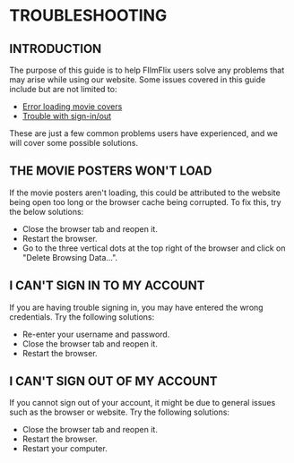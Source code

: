# TROUBLESHOOTING

## INTRODUCTION

The purpose of this guide is to help FIlmFlix users solve any problems that may arise while using our website. Some issues covered in this guide include but are not limited to:

- [Error loading movie covers](#the-movie-posters-wont-load)
- [Trouble with sign-in/out](#i-cant-sign-in-to-my-account)

These are just a few common problems users have experienced, and we will cover some possible solutions.

## THE MOVIE POSTERS WON'T LOAD

If the movie posters aren't loading, this could be attributed to the website being open too long or the browser cache being corrupted. To fix this, try the below solutions:

- Close the browser tab and reopen it.
- Restart the browser.
- Go to the three vertical dots at the top right of the browser and click on "Delete Browsing Data...".

## I CAN'T SIGN IN TO MY ACCOUNT

If you are having trouble signing in, you may have entered the wrong credentials. Try the following solutions:

- Re-enter your username and password.
- Close the browser tab and reopen it.
- Restart the browser.

## I CAN'T SIGN OUT OF MY ACCOUNT

If you cannot sign out of your account, it might be due to general issues such as the browser or website. Try the following solutions:

- Close the browser tab and reopen it.
- Restart the browser.
- Restart your computer.
